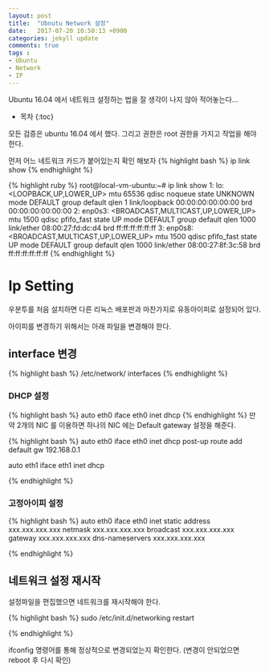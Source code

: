 ```yaml
---
layout: post
title:  "Ubnutu Network 설정"
date:   2017-07-20 10:50:13 +0900
categories: jekyll update
comments: true
tags :
- Ubuntu
- Network
- IP
---
```


Ubuntu 16.04 에서 네트워크 설정하는 법을 잘 생각이 나지 않아 적어놓는다...
* 목차
{:toc}

모든 검증은 ubuntu 16.04 에서 했다. 그리고 권한은 root 권한을 가지고 작업을 해야 한다.

먼저 어느 네트워크 카드가 붙어있는지 확인 해보자
{% highlight bash %}
ip link show
{% endhighlight %}

{% highlight ruby %}
root@local-vm-ubuntu:~# ip link show
1: lo: <LOOPBACK,UP,LOWER_UP> mtu 65536 qdisc noqueue state UNKNOWN mode DEFAULT group default qlen 1
    link/loopback 00:00:00:00:00:00 brd 00:00:00:00:00:00
2: enp0s3: <BROADCAST,MULTICAST,UP,LOWER_UP> mtu 1500 qdisc pfifo_fast state UP mode DEFAULT group default qlen 1000
    link/ether 08:00:27:fd:dc:d4 brd ff:ff:ff:ff:ff:ff
3: enp0s8: <BROADCAST,MULTICAST,UP,LOWER_UP> mtu 1500 qdisc pfifo_fast state UP mode DEFAULT group default qlen 1000
    link/ether 08:00:27:8f:3c:58 brd ff:ff:ff:ff:ff:ff
{% endhighlight %}

# Ip Setting

우분투를 처음 설치하면 다른 리눅스 배포판과 마찬가지로 유동아이피로 설정되어 있다.

아이피를 변경하기 위해서는 아래 파일을 변경해야 한다.

## interface 변경

{% highlight bash %}
/etc/network/ interfaces
{% endhighlight %}

### DHCP 설정
{% highlight bash %}
auto eth0
iface eth0 inet dhcp
{% endhighlight %}
만약 2개의 NIC 를 이용하면 하나의 NIC 에는 Default gateway 설정을 해준다.

{% highlight bash %}
auto eth0
iface eth0 inet dhcp
post-up route add default gw 192.168.0.1

auto eth1
iface eth1 inet dhcp

{% endhighlight %}


### 고정아이피 설정

{% highlight bash %}
auto eth0
iface eth0 inet static
address xxx.xxx.xxx.xxx
netmask xxx.xxx.xxx.xxx
broadcast xxx.xxx.xxx.xxx
gateway xxx.xxx.xxx.xxx
dns-nameservers xxx.xxx.xxx.xxx

{% endhighlight %}


## 네트워크 설정 재시작
설정파일을 편집했으면 네트워크를 재시작해야 한다.


{% highlight bash %}
sudo /etc/init.d/networking restart

{% endhighlight %}

ifconfig 명령어를 통해 정상적으로 변경되었는지 확인한다. (변경이 안되었으면 reboot 후 다시 확인)
